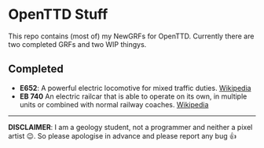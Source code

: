 # OpenTTD Stuff
This repo contains (most of) my NewGRFs for OpenTTD. Currently there are two completed GRFs and two WIP thingys.

## Completed
* **E652**: A powerful electric locomotive for mixed traffic duties. [Wikipedia](http://it.wikipedia.org/wiki/Locomotiva_FS_E652)
* **EB 740** An electric railcar that is able to operate on its own, in multiple units or combined with normal railway coaches. [Wikipedia](https://it.wikipedia.org/wiki/Automotrice_FNM_E.740)

---
**DISCLAIMER**: I am a geology student, not a programmer and neither a pixel artist :wink:. So please apologise in advance and please report any bug :thumbsup:
